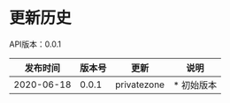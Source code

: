 # 更新历史 #
API版本：0.0.1

| 发布时间   | 版本号 | 更新          | 说明           |
| ---------- | ------ | ------------- | -------------- |
| 2020-06-18 | 0.0.1  | privatezone | * 初始版本 |